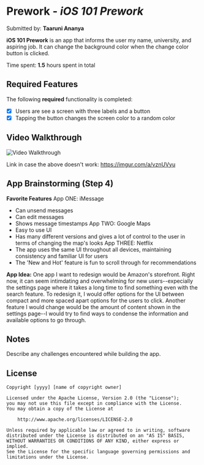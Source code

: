 # Prework - *iOS 101 Prework*

Submitted by: **Taaruni Ananya**

**iOS 101 Prework** is an app that informs the user my name, university, and aspiring job. It can change the background color when the change color button is clicked.

Time spent: **1.5** hours spent in total

## Required Features

The following **required** functionality is completed:

- [x] Users are see a screen with three labels and a button
- [x] Tapping the button changes the screen color to a random color
 
## Video Walkthrough

<img src='[https://imgur.com/a/nW4059S](https://imgur.com/a/vznUVyu)' title='Video Walkthrough' width='' alt='Video Walkthrough' />

Link in case the above doesn't work: https://imgur.com/a/vznUVyu

## App Brainstorming (Step 4)
**Favorite Features**
App ONE: iMessage
- Can unsend messages
- Can edit messages
- Shows message timestamps
App TWO: Google Maps
- Easy to use UI
- Has many different versions and gives a lot of control to the user in terms of changing the map's looks
App THREE: Netflix
- The app uses the same UI throughout all devices, maintaining consistency and familiar UI for users
- The 'New and Hot' feature is fun to scroll through for recommendations

**App Idea:**
One app I want to redesign would be Amazon's storefront. Right now, it can seem intimdating and overwhelming for new users--expecially the settings page where it takes a long time to find something even with the search feature. To redesign it, I would offer options for the UI between compact and more spaced apart options for the users to click. Another feature I would change would be the amount of content shown in the settings page--I would try to find ways to condense the information and available options to go through.

## Notes

Describe any challenges encountered while building the app.

## License

    Copyright [yyyy] [name of copyright owner]

    Licensed under the Apache License, Version 2.0 (the "License");
    you may not use this file except in compliance with the License.
    You may obtain a copy of the License at

        http://www.apache.org/licenses/LICENSE-2.0

    Unless required by applicable law or agreed to in writing, software
    distributed under the License is distributed on an "AS IS" BASIS,
    WITHOUT WARRANTIES OR CONDITIONS OF ANY KIND, either express or implied.
    See the License for the specific language governing permissions and
    limitations under the License.
